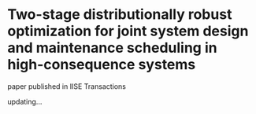 # Two-stage distributionally robust optimization for joint system design and maintenance scheduling in high-consequence systems

paper published in IISE Transactions

updating...
